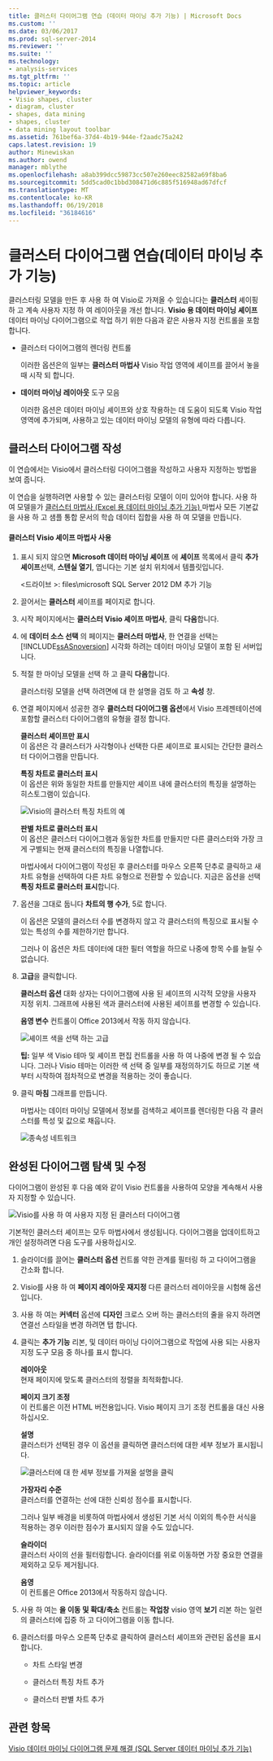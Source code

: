 ```yaml
---
title: 클러스터 다이어그램 연습 (데이터 마이닝 추가 기능) | Microsoft Docs
ms.custom: ''
ms.date: 03/06/2017
ms.prod: sql-server-2014
ms.reviewer: ''
ms.suite: ''
ms.technology:
- analysis-services
ms.tgt_pltfrm: ''
ms.topic: article
helpviewer_keywords:
- Visio shapes, cluster
- diagram, cluster
- shapes, data mining
- shapes, cluster
- data mining layout toolbar
ms.assetid: 761bef6a-37d4-4b19-944e-f2aadc75a242
caps.latest.revision: 19
author: Minewiskan
ms.author: owend
manager: mblythe
ms.openlocfilehash: a8ab399dcc59873cc507e260eec82582a69f8ba6
ms.sourcegitcommit: 5dd5cad0c1bbd308471d6c885f516948ad67dfcf
ms.translationtype: MT
ms.contentlocale: ko-KR
ms.lasthandoff: 06/19/2018
ms.locfileid: "36184616"
---
```

# <a name="cluster-diagram-walkthrough-data-mining-add-ins"></a>클러스터 다이어그램 연습(데이터 마이닝 추가 기능)
  클러스터링 모델을 만든 후 사용 하 여 Visio로 가져올 수 있습니다는 **클러스터** 셰이핑 하 고 계속 사용자 지정 하 여 레이아웃을 개선 합니다. **Visio 용 데이터 마이닝 셰이프** 데이터 마이닝 다이어그램으로 작업 하기 위한 다음과 같은 사용자 지정 컨트롤을 포함 합니다.  
  
-   클러스터 다이어그램의 렌더링 컨트롤  
  
     이러한 옵션은의 일부는 **클러스터 마법사** Visio 작업 영역에 셰이프를 끌어서 놓을 때 시작 되 합니다.  
  
-   **데이터 마이닝 레이아웃** 도구 모음  
  
     이러한 옵션은 데이터 마이닝 셰이프와 상호 작용하는 데 도움이 되도록 Visio 작업 영역에 추가되며, 사용하고 있는 데이터 마이닝 모델의 유형에 따라 다릅니다.  
  
## <a name="build-a-cluster-diagram"></a>클러스터 다이어그램 작성  
 이 연습에서는 Visio에서 클러스터링 다이어그램을 작성하고 사용자 지정하는 방법을 보여 줍니다.  
  
 이 연습을 실행하려면 사용할 수 있는 클러스터링 모델이 이미 있어야 합니다. 사용 하 여 모델을가 [클러스터 마법사 &#40;Excel 용 데이터 마이닝 추가 기능&#41; ](cluster-wizard-data-mining-add-ins-for-excel.md) 마법사 모든 기본값을 사용 하 고 샘플 통합 문서의 학습 데이터 집합을 사용 하 여 모델을 만듭니다.  
  
#### <a name="use-the-cluster-visio-shape-wizard"></a>클러스터 Visio 셰이프 마법사 사용  
  
1.  표시 되지 않으면 **Microsoft 데이터 마이닝 셰이프** 에 **셰이프** 목록에서 클릭 **추가 셰이프**선택, **스텐실 열기**, 엽니다는 기본 설치 위치에서 템플릿입니다.  
  
     \<드라이브 >: files\microsoft SQL Server 2012 DM 추가 기능  
  
2.  끌어서는 **클러스터** 셰이프를 페이지로 합니다.  
  
3.  시작 페이지에서는 **클러스터 Visio 셰이프 마법사**, 클릭 **다음**합니다.  
  
4.  에 **데이터 소스 선택** 의 페이지는 **클러스터 마법사**, 한 연결을 선택는 [!INCLUDE[ssASnoversion](../includes/ssasnoversion-md.md)] 시각화 하려는 데이터 마이닝 모델이 포함 된 서버입니다.  
  
5.  적절 한 마이닝 모델을 선택 하 고 클릭 **다음**합니다.  
  
     클러스터링 모델을 선택 하려면에 대 한 설명을 검토 하 고 **속성** 창.  
  
6.  연결 페이지에서 성공한 경우 **클러스터 다이어그램 옵션**에서 Visio 프레젠테이션에 포함할 클러스터 다이어그램의 유형을 결정 합니다.  
  
     **클러스터 셰이프만 표시**  
     이 옵션은 각 클러스터가 사각형이나 선택한 다른 셰이프로 표시되는 간단한 클러스터 다이어그램을 만듭니다.  
  
     **특징 차트로 클러스터 표시**  
     이 옵션은 위와 동일한 차트를 만들지만 셰이프 내에 클러스터의 특징을 설명하는 히스토그램이 있습니다.  
  
     ![Visio의 클러스터 특징 차트의 예](media/dm13-visio-cluster-samplecharshape.gif "Visio의 클러스터 특징 차트의 예")  
  
     **판별 차트로 클러스터 표시**  
     이 옵션은 클러스터 다이어그램과 동일한 차트를 만들지만 다른 클러스터와 가장 크게 구별되는 현재 클러스터의 특징을 나열합니다.  
  
     마법사에서 다이어그램이 작성된 후 클러스터를 마우스 오른쪽 단추로 클릭하고 새 차트 유형을 선택하여 다른 차트 유형으로 전환할 수 있습니다. 지금은 옵션을 선택 **특징 차트로 클러스터 표시**합니다.  
  
7.  옵션을 그대로 둡니다 **차트의 행 수가**, 5로 합니다.  
  
     이 옵션은 모델의 클러스터 수를 변경하지 않고 각 클러스터의 특징으로 표시될 수 있는 특성의 수를 제한하기만 합니다.  
  
     그러나 이 옵션은 차트 데이터에 대한 필터 역할을 하므로 나중에 항목 수를 늘릴 수 없습니다.  
  
8.  **고급**을 클릭합니다.  
  
     **클러스터 옵션** 대화 상자는 다이어그램에 사용 된 셰이프의 시각적 모양을 사용자 지정 위치. 그래프에 사용된 색과 클러스터에 사용된 셰이프를 변경할 수 있습니다.  
  
     **음영 변수** 컨트롤이 Office 2013에서 작동 하지 않습니다.  
  
     ![셰이프 색을 선택 하는 고급](media/dm13-visio-clusteroptions-advanced.gif "셰이프 색을 선택 하는 고급을 클릭 합니다.")  
  
     **팁:** 일부 색 Visio 테마 및 셰이프 편집 컨트롤을 사용 하 여 나중에 변경 될 수 있습니다. 그러나 Visio 테마는 이러한 색 선택 중 일부를 재정의하기도 하므로 기본 색부터 시작하여 점차적으로 변경을 적용하는 것이 좋습니다.  
  
9. 클릭 **마침** 그래프를 만듭니다.  
  
     마법사는 데이터 마이닝 모델에서 정보를 검색하고 셰이프를 렌더링한 다음 각 클러스터를 특성 및 값으로 채웁니다.  
  
     ![종속성 네트워크](media/dm13-visiodepnet-defaultgraph.gif "종속성 네트워크")  
  
## <a name="explore-and-modify-the-finished-diagram"></a>완성된 다이어그램 탐색 및 수정  
 다이어그램이 완성된 후 다음 예와 같이 Visio 컨트롤을 사용하여 모양을 계속해서 사용자 지정할 수 있습니다.  
  
 ![Visio를 사용 하 여 사용자 지정 된 클러스터 다이어그램](media/dm13-visio-clustercomplete1.gif "Visio를 사용 하 여 사용자 지정 된 클러스터 다이어그램")  
  
 기본적인 클러스터 셰이프는 모두 마법사에서 생성됩니다. 다이어그램을 업데이트하고 개인 설정하려면 다음 도구를 사용하십시오.  
  
1.  슬라이더를 끌어는 **클러스터 옵션** 컨트롤 약한 관계를 필터링 하 고 다이어그램을 간소화 합니다.  
  
2.  Visio를 사용 하 여 **페이지 레이아웃 재지정** 다른 클러스터 레이아웃을 시험해 옵션입니다.  
  
3.  사용 하 여는 **커넥터** 옵션에 **디자인** 크로스 오버 하는 클러스터의 줄을 유지 하려면 연결선 스타일을 변경 하려면 탭 합니다.  
  
4.  클릭는 **추가 기능** 리본, 및 데이터 마이닝 다이어그램으로 작업에 사용 되는 사용자 지정 도구 모음 중 하나를 표시 합니다.  
  
     **레이아웃**  
     현재 페이지에 맞도록 클러스터의 정렬을 최적화합니다.  
  
     **페이지 크기 조정**  
     이 컨트롤은 이전 HTML 버전용입니다. Visio 페이지 크기 조정 컨트롤을 대신 사용하십시오.  
  
     **설명**  
     클러스터가 선택된 경우 이 옵션을 클릭하면 클러스터에 대한 세부 정보가 표시됩니다.  
  
     ![클러스터에 대 한 세부 정보를 가져올 설명을 클릭](media/dm13-visio-cluster-description-control.gif "설명을 클릭 하 고 클러스터에 대 한 정보")  
  
     **가장자리 수준**  
     클러스터를 연결하는 선에 대한 신뢰성 점수를 표시합니다.  
  
     그러나 일부 배경을 비롯하여 마법사에서 생성된 기본 서식 이외의 특수한 서식을 적용하는 경우 이러한 점수가 표시되지 않을 수도 있습니다.  
  
     **슬라이더**  
     클러스터 사이의 선을 필터링합니다. 슬라이더를 위로 이동하면 가장 중요한 연결을 제외하고 모두 제거됩니다.  
  
     **음영**  
     이 컨트롤은 Office 2013에서 작동하지 않습니다.  
  
5.  사용 하 여는 **을 이동 및 확대/축소** 컨트롤는 **작업창** visio 영역 **보기** 리본 하는 일련의 클러스터에 집중 하 고 다이어그램을 이동 합니다.  
  
6.  클러스터를 마우스 오른쪽 단추로 클릭하여 클러스터 셰이프와 관련된 옵션을 표시합니다.  
  
    -   차트 스타일 변경  
  
    -   클러스터 특징 차트 추가  
  
    -   클러스터 판별 차트 추가  
  
## <a name="see-also"></a>관련 항목  
 [Visio 데이터 마이닝 다이어그램 문제 해결 &#40;SQL Server 데이터 마이닝 추가 기능&#41;](troubleshooting-visio-data-mining-diagrams-sql-server-data-mining-add-ins.md)  
  
  